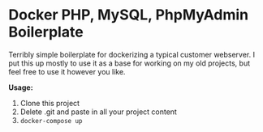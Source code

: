 # Docker PHP, MySQL, PhpMyAdmin Boilerplate
Terribly simple boilerplate for dockerizing a typical customer webserver. I put this up mostly to use it as a base for working on my old projects, but feel free to use it however you like.

**Usage:** 
1. Clone this project
2. Delete .git and paste in all your project content
3. `docker-compose up`
